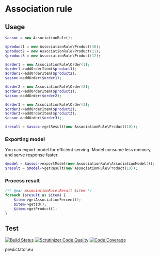# Association rule  

## Usage

```php
$assoc = new AssociationRule();

$product1 = new AssociationRule\Product(10);
$product2 = new AssociationRule\Product(11);
$product3 = new AssociationRule\Product(12);

$order1 = new AssociationRule\Order(1);
$order1->addOrderItem($product1);
$order1->addOrderItem($product2);
$assoc->addOrder($order1);

$order2 = new AssociationRule\Order(2);
$order2->addOrderItem($product1);
$assoc->addOrder($order2);

$order3 = new AssociationRule\Order(3);
$order3->addOrderItem($product2);
$order3->addOrderItem($product3);
$assoc->addOrder($order3);

$result = $assoc->getResult(new AssociationRule\Product(10));

```

### Exporting model
You can export model for efficient serving. 
Model consume less memory, and serve response faster.  
 

```php
$model = $assoc->exportModel(new AssociationRule\AssociationModel());
$result = $model->getResult(new AssociationRule\Product(10));

```

### Process result
```php
/** @var AssociationRule\Result $item */
foreach ($result as $item) {
	$item->getAssociationPercent(); 
	$item->getId();
	$item->getProduct();
}
```
## Test
[![Build Status](https://travis-ci.org/predictator/association-rule.svg?branch=master)](https://travis-ci.org/predictator/association-rule)
[![Scrutinizer Code Quality](https://scrutinizer-ci.com/g/predictator/association-rule/badges/quality-score.png?b=master)](https://scrutinizer-ci.com/g/predictator/association-rule/?branch=master)
[![Code Coverage](https://scrutinizer-ci.com/g/predictator/association-rule/badges/coverage.png?b=master)](https://scrutinizer-ci.com/g/predictator/association-rule/?branch=master)


predictator.eu